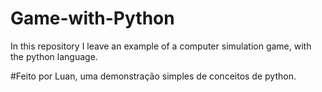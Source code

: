 # Game-with-Python
In this repository I leave an example of a computer simulation game, with the python language.

#Feito por Luan, uma demonstração simples de conceitos de python.
